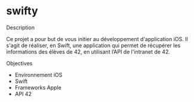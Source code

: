 # swifty


Description

Ce projet a pour but de vous initier au développement d'application iOS. Il s'agit de réaliser, en Swift, une application qui permet de récupérer les informations des élèves de 42, en utilisant l’API de l'intranet de 42.


Objectives
- Environnement iOS
- Swift
- Frameworks Apple
- API 42 
